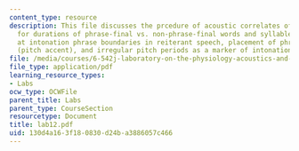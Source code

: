 ```yaml
---
content_type: resource
description: This file discusses the prcedure of acoustic correlates of prosodic structure
  for durations of phrase-final vs. non-phrase-final words and syllables, duration
  at intonation phrase boundaries in reiterant speech, placement of phrase-level prominence
  (pitch accent), and irregular pitch periods as a marker of intonation phrase boundaries.
file: /media/courses/6-542j-laboratory-on-the-physiology-acoustics-and-perception-of-speech-fall-2005/130d4a163f180830d24ba3886057c466_lab12.pdf
file_type: application/pdf
learning_resource_types:
- Labs
ocw_type: OCWFile
parent_title: Labs
parent_type: CourseSection
resourcetype: Document
title: lab12.pdf
uid: 130d4a16-3f18-0830-d24b-a3886057c466
---
```

